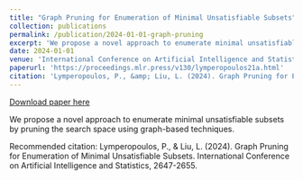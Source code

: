 ```yaml
---
title: "Graph Pruning for Enumeration of Minimal Unsatisfiable Subsets"
collection: publications
permalink: /publication/2024-01-01-graph-pruning
excerpt: 'We propose a novel approach to enumerate minimal unsatisfiable subsets by pruning the search space using graph-based techniques.'
date: 2024-01-01
venue: 'International Conference on Artificial Intelligence and Statistics'
paperurl: 'https://proceedings.mlr.press/v130/lymperopoulos21a.html'
citation: 'Lymperopoulos, P., &amp; Liu, L. (2024). Graph Pruning for Enumeration of Minimal Unsatisfiable Subsets. International Conference on Artificial Intelligence and Statistics, 2647-2655.'
---
```


<a href='https://proceedings.mlr.press/v130/lymperopoulos21a.html'>Download paper here</a>

We propose a novel approach to enumerate minimal unsatisfiable subsets by pruning the search space using graph-based techniques.

Recommended citation: Lymperopoulos, P., & Liu, L. (2024). Graph Pruning for Enumeration of Minimal Unsatisfiable Subsets. International Conference on Artificial Intelligence and Statistics, 2647-2655.